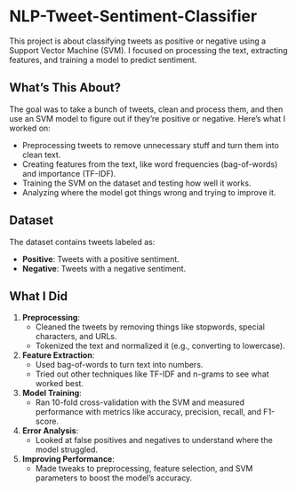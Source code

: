 # NLP-Tweet-Sentiment-Classifier

This project is about classifying tweets as positive or negative using a Support Vector Machine (SVM). I focused on processing the text, extracting features, and training a model to predict sentiment.

## **What’s This About?**
The goal was to take a bunch of tweets, clean and process them, and then use an SVM model to figure out if they’re positive or negative. Here’s what I worked on:
- Preprocessing tweets to remove unnecessary stuff and turn them into clean text.
- Creating features from the text, like word frequencies (bag-of-words) and importance (TF-IDF).
- Training the SVM on the dataset and testing how well it works.
- Analyzing where the model got things wrong and trying to improve it.

## **Dataset**
The dataset contains tweets labeled as:
- **Positive**: Tweets with a positive sentiment.
- **Negative**: Tweets with a negative sentiment.

## **What I Did**
1. **Preprocessing**:
   - Cleaned the tweets by removing things like stopwords, special characters, and URLs.
   - Tokenized the text and normalized it (e.g., converting to lowercase).
2. **Feature Extraction**:
   - Used bag-of-words to turn text into numbers.
   - Tried out other techniques like TF-IDF and n-grams to see what worked best.
3. **Model Training**:
   - Ran 10-fold cross-validation with the SVM and measured performance with metrics like accuracy, precision, recall, and F1-score.
4. **Error Analysis**:
   - Looked at false positives and negatives to understand where the model struggled.
5. **Improving Performance**:
   - Made tweaks to preprocessing, feature selection, and SVM parameters to boost the model’s accuracy.

